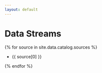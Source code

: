 ```yaml
---
layout: default
---
```


# Data Streams

{% for source in site.data.catalog.sources %}

* {{ source[0] }}

{% endfor %}
